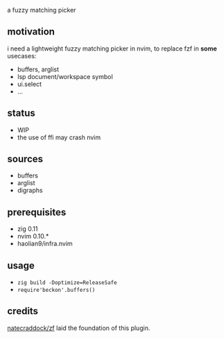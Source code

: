 a fuzzy matching picker


## motivation
i need a lightweight fuzzy matching picker in nvim, to replace fzf in **some** usecases:
* buffers, arglist
* lsp document/workspace symbol
* ui.select
* ...

## status
* WIP
* the use of ffi may crash nvim

## sources
* buffers
* arglist
* digraphs

## prerequisites
* zig 0.11
* nvim 0.10.*
* haolian9/infra.nvim

## usage
* `zig build -Doptimize=ReleaseSafe`
* `require'beckon'.buffers()`

## credits
[natecraddock/zf](https://github.com/natecraddock/zf) laid the foundation of this plugin.
